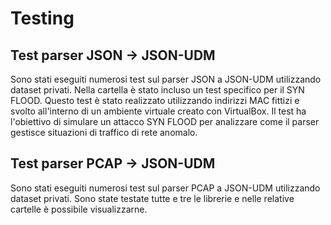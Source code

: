 # Testing

## Test parser JSON -> JSON-UDM
Sono stati eseguiti numerosi test sul parser JSON a JSON-UDM utilizzando dataset privati.
Nella cartella è stato incluso un test specifico per il SYN FLOOD. Questo test è stato realizzato utilizzando indirizzi MAC fittizi e svolto all'interno di un ambiente virtuale creato con VirtualBox. Il test ha l'obiettivo di simulare un attacco SYN FLOOD per analizzare come il parser gestisce situazioni di traffico di rete anomalo.

## Test parser PCAP -> JSON-UDM
Sono stati eseguiti numerosi test sul parser PCAP a JSON-UDM utilizzando dataset privati.
Sono state testate tutte e tre le librerie e nelle relative cartelle è possibile visualizzarne.